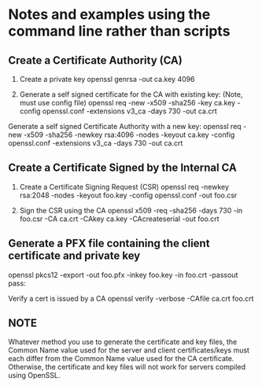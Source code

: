 # Notes and examples using the command line rather than scripts

## Create a Certificate Authority (CA)
1. Create a private key
	openssl genrsa -out ca.key 4096

2. Generate a self signed certificate for the CA with existing key:
(Note, must use config file)
openssl req -new -x509 -sha256 -key ca.key -config openssl.conf -extensions v3_ca -days 730 -out ca.crt

Generate a self signed Certificate Authority with a new key:
openssl req -new -x509 -sha256 -newkey rsa:4096 -nodes -keyout ca.key -config openssl.conf -extensions v3_ca -days 730 -out ca.crt


## Create a Certificate Signed by the Internal CA
1. Create a Certificate Signing Request (CSR)
openssl req -newkey rsa:2048 -nodes -keyout foo.key -config openssl.conf -out foo.csr

2. Sign the CSR using the CA
openssl x509 -req -sha256 -days 730 -in foo.csr -CA ca.crt -CAkey ca.key -CAcreateserial -out foo.crt


## Generate a PFX file containing the client certificate and private key
openssl pkcs12 -export -out foo.pfx -inkey foo.key -in foo.crt -passout pass:


Verify a cert is issued by a CA
openssl verify -verbose -CAfile ca.crt  foo.crt


## NOTE
Whatever method you use to generate the certificate and key files, the Common Name value used for the server and client certificates/keys must each differ from the Common Name value used for the CA certificate. Otherwise, the certificate and key files will not work for servers compiled using OpenSSL.
